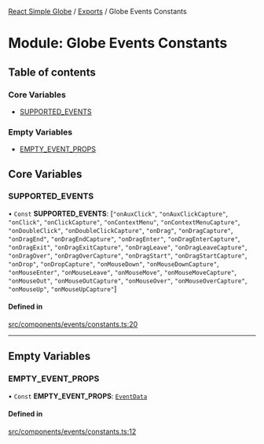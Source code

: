 [React Simple Globe](../README.md) / [Exports](../modules.md) / Globe Events Constants

# Module: Globe Events Constants

## Table of contents

### Core Variables

- [SUPPORTED\_EVENTS](Globe_Events_Constants.md#supported_events)

### Empty Variables

- [EMPTY\_EVENT\_PROPS](Globe_Events_Constants.md#empty_event_props)

## Core Variables

### SUPPORTED\_EVENTS

• `Const` **SUPPORTED\_EVENTS**: [``"onAuxClick"``, ``"onAuxClickCapture"``, ``"onClick"``, ``"onClickCapture"``, ``"onContextMenu"``, ``"onContextMenuCapture"``, ``"onDoubleClick"``, ``"onDoubleClickCapture"``, ``"onDrag"``, ``"onDragCapture"``, ``"onDragEnd"``, ``"onDragEndCapture"``, ``"onDragEnter"``, ``"onDragEnterCapture"``, ``"onDragExit"``, ``"onDragExitCapture"``, ``"onDragLeave"``, ``"onDragLeaveCapture"``, ``"onDragOver"``, ``"onDragOverCapture"``, ``"onDragStart"``, ``"onDragStartCapture"``, ``"onDrop"``, ``"onDropCapture"``, ``"onMouseDown"``, ``"onMouseDownCapture"``, ``"onMouseEnter"``, ``"onMouseLeave"``, ``"onMouseMove"``, ``"onMouseMoveCapture"``, ``"onMouseOut"``, ``"onMouseOutCapture"``, ``"onMouseOver"``, ``"onMouseOverCapture"``, ``"onMouseUp"``, ``"onMouseUpCapture"``]

#### Defined in

[src/components/events/constants.ts:20](https://github.com/Gaushao/d3-react-globe/blob/4f7a1a2/src/components/events/constants.ts#L20)

___

## Empty Variables

### EMPTY\_EVENT\_PROPS

• `Const` **EMPTY\_EVENT\_PROPS**: [`EventData`](../interfaces/Globe_Events_Types.EventData.md)

#### Defined in

[src/components/events/constants.ts:12](https://github.com/Gaushao/d3-react-globe/blob/4f7a1a2/src/components/events/constants.ts#L12)
